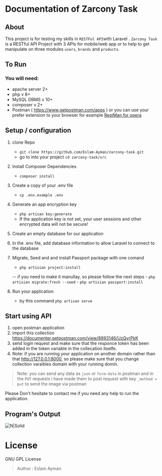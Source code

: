 # Documentation of Zarcony Task
## About
This project is  for testing my skills in `RESTFul API`with Laravel  .
`Zarcony Task` is a RESTful API Project with 3 APIs for mobile/web app or to help to get manipulate on three modules `users`, `brands` and `products`.

## To Run
### You will need:
- apache server 2+
- php v 8+
- MySQL DBMS v 10+
- composer v 2+
- Postman ( https://www.getpostman.com/apps )
or you can use your prefer extension to your browser for example [ RestMan for opera ](https://addons.opera.com/en/extensions/details/restman/)

## Setup / configuration
 1. clone Repo 
    - `git clone https://github.com/Eslam-Ayman/zarcony-task.git`
    - go to into your project `cd zarcony-task/src`
 2. Install Composer Dependencies
    - ```composer install```
 3. Create a copy of your .env file
    - ```cp .env.example .env```
 4. Generate an app encryption key
    - ```php artisan key:generate```
    - If the application key is not set, your user sessions and other encrypted data will not be secure!
 5. Create an empty database for our application
 6. In the .env file, add database information to allow Laravel to connect to the database
 7. Migrate, Seed and and install Passport package with one comand 
    - `php artisian project:install`
    
    -- if you need to make it manullay, so please follow the next steps
        - `php artisian migrate:fresh --seed`
        - `php artisian passport:install`
8. Run your application 
    - by this command `php artisan serve`

## Start using API
1. open postman application
2. import this collection https://documenter.getpostman.com/view/8893146/UzQyrPkK
3. send  login request and make sure that the responce token has been added in the token variable in the collecation itselfe.
4. Note: if you are running your application on another domain rather than that  <http://127.0.0.1:8000>, so please make sure that you change collection varaibles domain with your running domin.

> Note: you can send any data as `json` or `form-data` in postman and in the `PUT` requests i have made them to post request with key `_method = put` to send the image via postman

Please Don't hesitate to contact me if you need any help to run the application.
## Program's Output
![N|Solid](https://i.ibb.co/DbQmqP6/image.png)

# License 
GNU GPL License
> Author : Eslam Ayman 
